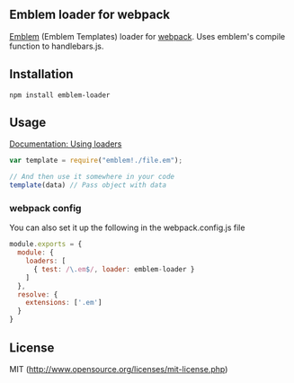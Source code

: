 ## Emblem loader for webpack

[Emblem](http://emblemjs.com/) (Emblem Templates) loader for [webpack](http://webpack.github.io/). Uses emblem's compile function to handlebars.js.

## Installation

`npm install emblem-loader`

## Usage

[Documentation: Using loaders](http://webpack.github.io/docs/using-loaders.html)

``` javascript
var template = require("emblem!./file.em");

// And then use it somewhere in your code
template(data) // Pass object with data
```

### webpack config
You can also set it up the following in the webpack.config.js file
```javascript
module.exports = {
  module: {
    loaders: [
      { test: /\.em$/, loader: emblem-loader }
    ]  
  },
  resolve: {
    extensions: ['.em']
  }
}
```

## License

MIT (http://www.opensource.org/licenses/mit-license.php)

